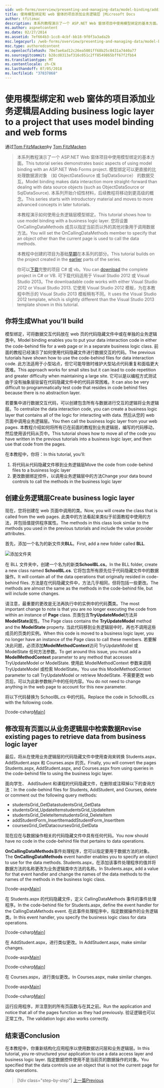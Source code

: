 ```yaml
---
uid: web-forms/overview/presenting-and-managing-data/model-binding/adding-business-logic-layer
title: 使用模型绑定和 web 窗体的项目添加业务逻辑层 |Microsoft Docs
author: tfitzmac
description: 本系列教程演示了一个 ASP.NET Web 窗体项目中使用模型绑定的基本方面。 模型绑定使数据交互...更多直接-
ms.author: aspnetcontent
ms.date: 02/27/2014
ms.assetid: 7ef664b3-1cc8-4cbf-bb18-9f0f3a3ada2b
msc.legacyurl: /web-forms/overview/presenting-and-managing-data/model-binding/adding-business-logic-layer
msc.type: authoredcontent
ms.openlocfilehash: 70e7ae6ad12c26ea5001ff68b25c0431a7440a77
ms.sourcegitcommit: b28cd0313af316c051c2ff8549865bff67f2fbb4
ms.translationtype: MT
ms.contentlocale: zh-CN
ms.lasthandoff: 07/05/2018
ms.locfileid: "37837868"
---
```

<a name="adding-business-logic-layer-to-a-project-that-uses-model-binding-and-web-forms"></a><span data-ttu-id="2bb6b-104">使用模型绑定和 web 窗体的项目添加业务逻辑层</span><span class="sxs-lookup"><span data-stu-id="2bb6b-104">Adding business logic layer to a project that uses model binding and web forms</span></span>
====================
<span data-ttu-id="2bb6b-105">通过[Tom FitzMacken](https://github.com/tfitzmac)</span><span class="sxs-lookup"><span data-stu-id="2bb6b-105">by [Tom FitzMacken](https://github.com/tfitzmac)</span></span>

> <span data-ttu-id="2bb6b-106">本系列教程演示了一个 ASP.NET Web 窗体项目中使用模型绑定的基本方面。</span><span class="sxs-lookup"><span data-stu-id="2bb6b-106">This tutorial series demonstrates basic aspects of using model binding with an ASP.NET Web Forms project.</span></span> <span data-ttu-id="2bb6b-107">模型绑定可以更直接的比处理数据源对象 （如 ObjectDataSource 或 SqlDataSource） 的数据交互。</span><span class="sxs-lookup"><span data-stu-id="2bb6b-107">Model binding makes data interaction more straight-forward than dealing with data source objects (such as ObjectDataSource or SqlDataSource).</span></span> <span data-ttu-id="2bb6b-108">本系列开始介绍性材料，后续教程将移动到更高级的概念。</span><span class="sxs-lookup"><span data-stu-id="2bb6b-108">This series starts with introductory material and moves to more advanced concepts in later tutorials.</span></span>
> 
> <span data-ttu-id="2bb6b-109">本教程演示如何使用业务逻辑层模型绑定。</span><span class="sxs-lookup"><span data-stu-id="2bb6b-109">This tutorial shows how to use model binding with a business logic layer.</span></span> <span data-ttu-id="2bb6b-110">您将设置 OnCallingDataMethods 成员以指定当前页以外的其他对象用于调用数据方法。</span><span class="sxs-lookup"><span data-stu-id="2bb6b-110">You will set the OnCallingDataMethods member to specify that an object other than the current page is used to call the data methods.</span></span>
> 
> <span data-ttu-id="2bb6b-111">本教程中创建的项目为基础[早期](retrieving-data.md)在本系列的部分。</span><span class="sxs-lookup"><span data-stu-id="2bb6b-111">This tutorial builds on the project created in the [earlier](retrieving-data.md) parts of the series.</span></span>
> 
> <span data-ttu-id="2bb6b-112">你可以[下载](https://go.microsoft.com/fwlink/?LinkId=286116)完整的项目 C# 或 vb。</span><span class="sxs-lookup"><span data-stu-id="2bb6b-112">You can [download](https://go.microsoft.com/fwlink/?LinkId=286116) the complete project in C# or VB.</span></span> <span data-ttu-id="2bb6b-113">可下载代码适用于 Visual Studio 2012 或 Visual Studio 2013。</span><span class="sxs-lookup"><span data-stu-id="2bb6b-113">The downloadable code works with either Visual Studio 2012 or Visual Studio 2013.</span></span> <span data-ttu-id="2bb6b-114">它使用 Visual Studio 2012 模板，为在本教程中所示的 Visual Studio 2013 模板稍有不同。</span><span class="sxs-lookup"><span data-stu-id="2bb6b-114">It uses the Visual Studio 2012 template, which is slightly different than the Visual Studio 2013 template shown in this tutorial.</span></span>


## <a name="what-youll-build"></a><span data-ttu-id="2bb6b-115">你将生成</span><span class="sxs-lookup"><span data-stu-id="2bb6b-115">What you'll build</span></span>

<span data-ttu-id="2bb6b-116">模型绑定，可将数据交互代码放在 web 页的代码隐藏文件中或在单独的业务逻辑类中。</span><span class="sxs-lookup"><span data-stu-id="2bb6b-116">Model binding enables you to put your data interaction code in either the code-behind file for a web page or in a separate business logic class.</span></span> <span data-ttu-id="2bb6b-117">前面的教程已经演示了如何使用代码隐藏文件进行数据交互的代码。</span><span class="sxs-lookup"><span data-stu-id="2bb6b-117">The previous tutorials have shown how to use the code-behind files for data interaction code.</span></span> <span data-ttu-id="2bb6b-118">此方法适用于小型站点，但它可能导致时维护大型站点代码重复和面临更大困难。</span><span class="sxs-lookup"><span data-stu-id="2bb6b-118">This approach works for small sites but it can lead to code repetition and greater difficulty when maintaining a large site.</span></span> <span data-ttu-id="2bb6b-119">它可以是以编程方式测试由于没有抽象层驻留在代码隐藏文件中的代码非常困难。</span><span class="sxs-lookup"><span data-stu-id="2bb6b-119">It can also be very difficult to programmatically test code that resides in code behind files because there is no abstraction layer.</span></span>

<span data-ttu-id="2bb6b-120">若要集中进行数据交互代码，可以创建包含所有与数据进行交互的逻辑将业务逻辑层。</span><span class="sxs-lookup"><span data-stu-id="2bb6b-120">To centralize the data interaction code, you can create a business logic layer that contains all of the logic for interacting with data.</span></span> <span data-ttu-id="2bb6b-121">然后从您的 web 页面中调用业务逻辑层。</span><span class="sxs-lookup"><span data-stu-id="2bb6b-121">You then call the business logic layer from your web pages.</span></span> <span data-ttu-id="2bb6b-122">本教程介绍如何将所有已在前面的教程到业务逻辑层，编写的代码移动，然后使用该代码从页中。</span><span class="sxs-lookup"><span data-stu-id="2bb6b-122">This tutorial shows how to move all of the code you have written in the previous tutorials into a business logic layer, and then use that code from the pages.</span></span>

<span data-ttu-id="2bb6b-123">在本教程中，你将：</span><span class="sxs-lookup"><span data-stu-id="2bb6b-123">In this tutorial, you'll:</span></span>

1. <span data-ttu-id="2bb6b-124">将代码从代码隐藏文件移到业务逻辑层</span><span class="sxs-lookup"><span data-stu-id="2bb6b-124">Move the code from code-behind files to a business logic layer</span></span>
2. <span data-ttu-id="2bb6b-125">更改数据绑定控件，以调用业务逻辑层中的方法</span><span class="sxs-lookup"><span data-stu-id="2bb6b-125">Change your data bound controls to call the methods in the business logic layer</span></span>

## <a name="create-business-logic-layer"></a><span data-ttu-id="2bb6b-126">创建业务逻辑层</span><span class="sxs-lookup"><span data-stu-id="2bb6b-126">Create business logic layer</span></span>

<span data-ttu-id="2bb6b-127">现在，您将创建在 web 页面中调用的类。</span><span class="sxs-lookup"><span data-stu-id="2bb6b-127">Now, you will create the class that is called from the web pages.</span></span> <span data-ttu-id="2bb6b-128">此类中的方法看起来类似于前面教程中使用的方法，并包括值提供程序属性。</span><span class="sxs-lookup"><span data-stu-id="2bb6b-128">The methods in this class look similar to the methods you used in the previous tutorials and include the value provider attributes.</span></span>

<span data-ttu-id="2bb6b-129">首先，添加一个名为的新文件夹**BLL**。</span><span class="sxs-lookup"><span data-stu-id="2bb6b-129">First, add a new folder called **BLL**.</span></span>

![添加文件夹](adding-business-logic-layer/_static/image1.png)

<span data-ttu-id="2bb6b-131">在 BLL 文件夹中，创建一个名为的新类**SchoolBL.cs**。</span><span class="sxs-lookup"><span data-stu-id="2bb6b-131">In the BLL folder, create a new class named **SchoolBL.cs**.</span></span> <span data-ttu-id="2bb6b-132">它将包含所有原先位于代码隐藏文件中的数据操作。</span><span class="sxs-lookup"><span data-stu-id="2bb6b-132">It will contain all of the data operations that originally resided in code-behind files.</span></span> <span data-ttu-id="2bb6b-133">方法是在代码隐藏文件中，方法几乎相同，但将包括一些更改。</span><span class="sxs-lookup"><span data-stu-id="2bb6b-133">The methods are almost the same as the methods in the code-behind file, but will include some changes.</span></span>

<span data-ttu-id="2bb6b-134">请注意，最重要的更改是无法再执行中的实例中的代码**页**类。</span><span class="sxs-lookup"><span data-stu-id="2bb6b-134">The most important change to note is that you are no longer executing the code from within an instance of **Page** class.</span></span> <span data-ttu-id="2bb6b-135">页类包含**TryUpdateModel**方法并**ModelState**属性。</span><span class="sxs-lookup"><span data-stu-id="2bb6b-135">The Page class contains the **TryUpdateModel** method and the **ModelState** property.</span></span> <span data-ttu-id="2bb6b-136">当此代码移到业务逻辑层中时，再也不调用这些成员的页类的实例。</span><span class="sxs-lookup"><span data-stu-id="2bb6b-136">When this code is moved to a business logic layer, you no longer have an instance of the Page class to call these members.</span></span> <span data-ttu-id="2bb6b-137">若要解决此问题，必须添加**ModelMethodContext**访问 TryUpdateModel 或 ModelState 任何方法参数。</span><span class="sxs-lookup"><span data-stu-id="2bb6b-137">To get around this issue, you must add a **ModelMethodContext** parameter to any method that accesses TryUpdateModel or ModelState.</span></span> <span data-ttu-id="2bb6b-138">使用此 ModelMethodContext 参数来调用 TryUpdateModel 或检索 ModelState。</span><span class="sxs-lookup"><span data-stu-id="2bb6b-138">You use this ModelMethodContext parameter to call TryUpdateModel or retrieve ModelState.</span></span> <span data-ttu-id="2bb6b-139">不需要更改 web 页后，可以为此新参数帐户中的任何内容。</span><span class="sxs-lookup"><span data-stu-id="2bb6b-139">You do not need to change anything in the web page to account for this new parameter.</span></span>

<span data-ttu-id="2bb6b-140">将以下代码替换为 SchoolBL.cs 中的代码。</span><span class="sxs-lookup"><span data-stu-id="2bb6b-140">Replace the code in SchoolBL.cs with the following code.</span></span>

[!code-csharp[Main](adding-business-logic-layer/samples/sample1.cs)]

## <a name="revise-existing-pages-to-retrieve-data-from-business-logic-layer"></a><span data-ttu-id="2bb6b-141">修改现有页面以从业务逻辑层中检索数据</span><span class="sxs-lookup"><span data-stu-id="2bb6b-141">Revise existing pages to retrieve data from business logic layer</span></span>

<span data-ttu-id="2bb6b-142">最后，将从在使用业务逻辑层的代码隐藏文件中使用查询来转换 Students.aspx、 AddStudent.aspx 和 Courses.aspx 的页。</span><span class="sxs-lookup"><span data-stu-id="2bb6b-142">Finally, you will convert the pages Students.aspx, AddStudent.aspx, and Courses.aspx from using queries in the code-behind file to using the business logic layer.</span></span>

<span data-ttu-id="2bb6b-143">面向学生、 AddStudent 和课程的代码隐藏文件，在删除或注释掉以下的查询方法：</span><span class="sxs-lookup"><span data-stu-id="2bb6b-143">In the code-behind files for Students, AddStudent, and Courses, delete or comment out the following query methods:</span></span>

- <span data-ttu-id="2bb6b-144">studentsGrid\_GetData</span><span class="sxs-lookup"><span data-stu-id="2bb6b-144">studentsGrid\_GetData</span></span>
- <span data-ttu-id="2bb6b-145">studentsGrid\_UpdateItem</span><span class="sxs-lookup"><span data-stu-id="2bb6b-145">studentsGrid\_UpdateItem</span></span>
- <span data-ttu-id="2bb6b-146">studentsGrid\_DeleteItem</span><span class="sxs-lookup"><span data-stu-id="2bb6b-146">studentsGrid\_DeleteItem</span></span>
- <span data-ttu-id="2bb6b-147">addStudentForm\_InsertItem</span><span class="sxs-lookup"><span data-stu-id="2bb6b-147">addStudentForm\_InsertItem</span></span>
- <span data-ttu-id="2bb6b-148">coursesGrid\_GetData</span><span class="sxs-lookup"><span data-stu-id="2bb6b-148">coursesGrid\_GetData</span></span>

<span data-ttu-id="2bb6b-149">现在应在与数据操作相关的代码隐藏文件中具有任何代码。</span><span class="sxs-lookup"><span data-stu-id="2bb6b-149">You now should have no code in the code-behind file that pertains to data operations.</span></span>

<span data-ttu-id="2bb6b-150">**OnCallingDataMethods**事件处理程序，您可以指定要用于数据方法的对象。</span><span class="sxs-lookup"><span data-stu-id="2bb6b-150">The **OnCallingDataMethods** event handler enables you to specify an object to use for the data methods.</span></span> <span data-ttu-id="2bb6b-151">Students.aspx，在添加该事件处理程序的值并将数据方法的名称更改为业务逻辑类中方法的名称。</span><span class="sxs-lookup"><span data-stu-id="2bb6b-151">In Students.aspx, add a value for that event handler and change the names of the data methods to the names of the methods in the business logic class.</span></span>

[!code-aspx[Main](adding-business-logic-layer/samples/sample2.aspx?highlight=3-4,8)]

<span data-ttu-id="2bb6b-152">在 Students.aspx 的代码隐藏文件，定义 CallingDataMethods 事件的事件处理程序。</span><span class="sxs-lookup"><span data-stu-id="2bb6b-152">In the code-behind file for Students.aspx, define the event handler for the CallingDataMethods event.</span></span> <span data-ttu-id="2bb6b-153">在此事件处理程序中，指定数据操作的业务逻辑类。</span><span class="sxs-lookup"><span data-stu-id="2bb6b-153">In this event handler, you specify the business logic class for data operations.</span></span>

[!code-csharp[Main](adding-business-logic-layer/samples/sample3.cs)]

<span data-ttu-id="2bb6b-154">在 AddStudent.aspx，进行类似更改。</span><span class="sxs-lookup"><span data-stu-id="2bb6b-154">In AddStudent.aspx, make similar changes.</span></span>

[!code-aspx[Main](adding-business-logic-layer/samples/sample4.aspx?highlight=3-4)]

[!code-csharp[Main](adding-business-logic-layer/samples/sample5.cs)]

<span data-ttu-id="2bb6b-155">在 Courses.aspx，进行类似更改。</span><span class="sxs-lookup"><span data-stu-id="2bb6b-155">In Courses.aspx, make similar changes.</span></span>

[!code-aspx[Main](adding-business-logic-layer/samples/sample6.aspx?highlight=3-4)]

[!code-csharp[Main](adding-business-logic-layer/samples/sample7.cs)]

<span data-ttu-id="2bb6b-156">运行应用程序，并注意到的所有页函数与在其之前。</span><span class="sxs-lookup"><span data-stu-id="2bb6b-156">Run the application and notice that all of the pages function as they had previously.</span></span> <span data-ttu-id="2bb6b-157">验证逻辑也可以正常工作。</span><span class="sxs-lookup"><span data-stu-id="2bb6b-157">The validation logic also works correctly.</span></span>

## <a name="conclusion"></a><span data-ttu-id="2bb6b-158">结束语</span><span class="sxs-lookup"><span data-stu-id="2bb6b-158">Conclusion</span></span>

<span data-ttu-id="2bb6b-159">在本教程中，你重新结构化应用程序以使用数据访问层和业务逻辑层。</span><span class="sxs-lookup"><span data-stu-id="2bb6b-159">In this tutorial, you re-structured your application to use a data access layer and business logic layer.</span></span> <span data-ttu-id="2bb6b-160">指定数据控件使用不是当前页的数据操作的对象。</span><span class="sxs-lookup"><span data-stu-id="2bb6b-160">You specified that the data controls use an object that is not the current page for data operations.</span></span>

> [!div class="step-by-step"]
> [<span data-ttu-id="2bb6b-161">上一篇</span><span class="sxs-lookup"><span data-stu-id="2bb6b-161">Previous</span></span>](using-query-string-values-to-retrieve-data.md)
